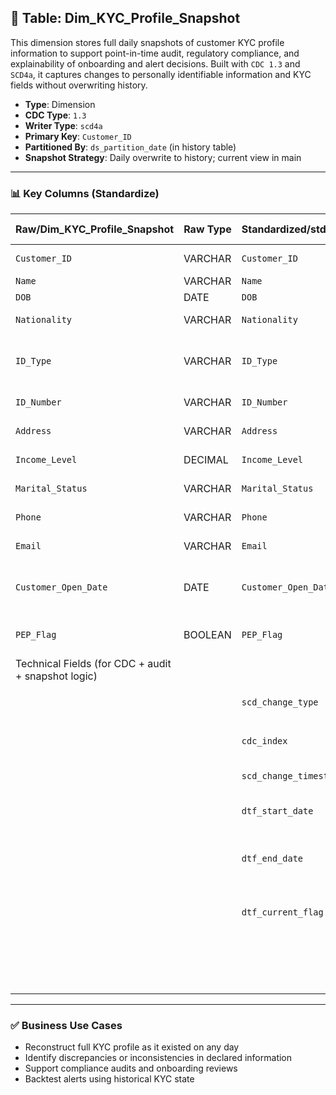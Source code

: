 ## 📜 Table: Dim_KYC_Profile_Snapshot

This dimension stores full daily snapshots of customer KYC profile information to support point-in-time audit, regulatory compliance, and explainability of onboarding and alert decisions. Built with `CDC 1.3` and `SCD4a`, it captures changes to personally identifiable information and KYC fields without overwriting history.

- **Type**: Dimension  
- **CDC Type**: `1.3`  
- **Writer Type**: `scd4a`  
- **Primary Key**: `Customer_ID`  
- **Partitioned By**: `ds_partition_date` (in history table)  
- **Snapshot Strategy**: Daily overwrite to history; current view in main

---

### 📊 Key Columns (Standardize)

| Raw/Dim_KYC_Profile_Snapshot | Raw Type | Standardized/std_KYC_Profile_Snapshot | Standardized Type | Standardized/std_KYC_Profile_Snapshot_Hist | Description                                   | PK  | Note                        |
|------------------------------|----------|----------------------------------------|-------------------|---------------------------------------------|-----------------------------------------------|-----|-----------------------------|
| `Customer_ID`               | VARCHAR  | `Customer_ID`                          | VARCHAR           | `Customer_ID`                               | Unique customer ID                            | ✅  |                             |
| `Name`                      | VARCHAR  | `Name`                                 | VARCHAR           | `Name`                                      | Full name                                     |     | PII                         |
| `DOB`                       | DATE     | `DOB`                                  | DATE              | `DOB`                                       | Date of birth                                 |     |                             |
| `Nationality`               | VARCHAR  | `Nationality`                          | VARCHAR           | `Nationality`                               | Country of citizenship                        |     |                             |
| `ID_Type`                   | VARCHAR  | `ID_Type`                              | VARCHAR           | `ID_Type`                                   | Type of identification (e.g., Passport)       |     |                             |
| `ID_Number`                 | VARCHAR  | `ID_Number`                            | VARCHAR           | `ID_Number`                                 | Identification number                         |     | PII                         |
| `Address`                   | VARCHAR  | `Address`                              | VARCHAR           | `Address`                                   | Residential address                           |     | PII                         |
| `Income_Level`              | DECIMAL  | `Income_Level`                         | DECIMAL           | `Income_Level`                              | Declared income                               |     |                             |
| `Marital_Status`            | VARCHAR  | `Marital_Status`                       | VARCHAR           | `Marital_Status`                            | Marital status                                |     |                             |
| `Phone`                     | VARCHAR  | `Phone`                                | VARCHAR           | `Phone`                                     | Contact number                                |     |                             |
| `Email`                     | VARCHAR  | `Email`                                | VARCHAR           | `Email`                                     | Email address                                 |     |                             |
| `Customer_Open_Date`        | DATE     | `Customer_Open_Date`                   | DATE              | `Customer_Open_Date`                        | Date the customer was onboarded               |     |                             |
| `PEP_Flag`                  | BOOLEAN  | `PEP_Flag`                             | BOOLEAN           | `PEP_Flag`                                  | Politically Exposed Person flag               |     | Regulatory watch            |
|Technical Fields (for CDC + audit + snapshot logic)|
|                              |          | `scd_change_type`                      | STRING            | `scd_change_type`                           | `'cdc_insert'` or `'cdc_update'`              |     | CDC 1.3 logic                |
|                              |          | `cdc_index`                            | INT               | `cdc_index`                                 | Change index (optional)                       |     |                             |
|                              |          | `scd_change_timestamp`                 | TIMESTAMP         | `scd_change_timestamp`                      | Ingestion timestamp                           |     |                             |
|                              |          | `dtf_start_date`                       | DATE              | `dtf_start_date`                            | Snapshot validity start date                  |     |                             |
|                              |          | `dtf_end_date`                         | DATE              | `dtf_end_date`                              | Snapshot end date (NULL = current)            |     |                             |
|                              |          | `dtf_current_flag`                     | BOOLEAN           | `dtf_current_flag`                          | TRUE = currently active snapshot              |     |                             |
|                              |          |                                         |                  | `ds_partition_date`                         | Partition column in `_hist` table only        |     |                             |

---

### ✅ Business Use Cases

- Reconstruct full KYC profile as it existed on any day  
- Identify discrepancies or inconsistencies in declared information  
- Support compliance audits and onboarding reviews  
- Backtest alerts using historical KYC state
